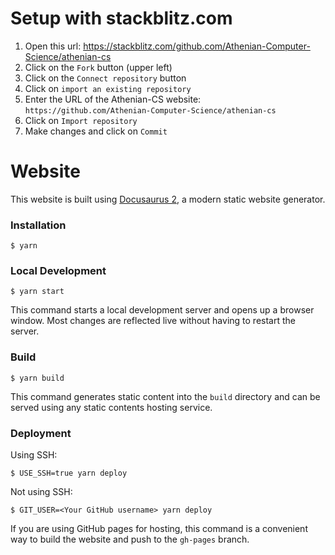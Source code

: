 # Setup with stackblitz.com

1. Open this url: https://stackblitz.com/github.com/Athenian-Computer-Science/athenian-cs
2. Click on the `Fork` button (upper left)
3. Click on the `Connect repository` button
4. Click on `import an existing repository`
5. Enter the URL of the Athenian-CS website: `https://github.com/Athenian-Computer-Science/athenian-cs`
6. Click on `Import repository`
7. Make changes and click on `Commit`

# Website

This website is built using [Docusaurus 2](https://docusaurus.io/), a modern static website generator.

### Installation

```
$ yarn
```

### Local Development

```
$ yarn start
```

This command starts a local development server and opens up a browser window. Most changes are reflected live without having to restart the server.

### Build

```
$ yarn build
```

This command generates static content into the `build` directory and can be served using any static contents hosting service.

### Deployment

Using SSH:

```
$ USE_SSH=true yarn deploy
```

Not using SSH:

```
$ GIT_USER=<Your GitHub username> yarn deploy
```

If you are using GitHub pages for hosting, this command is a convenient way to build the website and push to the `gh-pages` branch.
